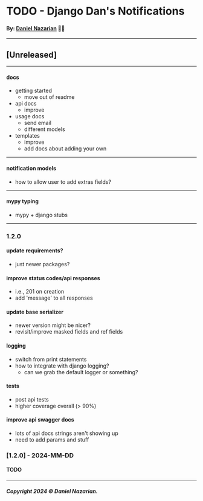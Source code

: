 # TODO - Django Dan's Notifications
#### By: [Daniel Nazarian](https://danielnazarian) 🐧👹

-------------------------------------------------------
## [Unreleased]
-----

#### docs

- getting started
    - move out of readme
- api docs
    - improve
- usage docs
    - send email
    - different models
- templates
    - improve
    - add docs about adding your own

-----


#### notification models
- how to allow user to add extras fields?


-----


#### mypy typing
- mypy + django stubs


-----

### 1.2.0


#### update requirements?
- just newer packages?


#### improve status codes/api responses
- i.e., 201 on creation
- add 'message' to all responses


#### update base serializer
- newer version might be nicer?
- revisit/improve masked fields and ref fields


#### logging
- switch from print statements
- how to integrate with django logging?
    - can we grab the default logger or something?


#### tests
- post api tests
- higher coverage overall (> 90%)


#### improve api swagger docs
- lots of api docs strings aren't showing up
- need to add params and stuff


### [1.2.0] - 2024-MM-DD
#### TODO

-------------------------------------------------------

##### Copyright 2024 © Daniel Nazarian.
